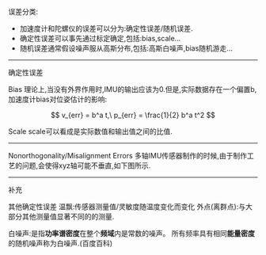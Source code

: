 误差分类:

- 加速度计和陀螺仪的误差可以分为:确定性误差/随机误差.
- 确定性误差可以事先通过标定确定,包括:bias,scale...
- 随机误差通常假设噪声服从高斯分布,包括:高斯白噪声,bias随机游走...

--- 

确定性误差

Bias
理论上,当没有外界作用时,IMU的输出应该为0.但是,实际数据存在一个偏置b,加速度计bias对位姿估计的影响:

$$
v_{err} = b^a t,\ p_{err} = \frac{1}{2} b^a t^2
$$

Scale
scale可以看成是实际数值和输出值之间的比值.

---

Nonorthogonality/Misalignment Errors
多轴IMU传感器制作的时候,由于制作工艺的问题,会使得xyz轴可能不垂直,如下图所示.

--- 
补充

其他确定性误差
温飘:传感器测量值/灵敏度随温度变化而变化
外点(离群点):与大部分其他测量值显著不同的的测量.

白噪声:是指**功率谱密度**在整个**频域**内是常数的噪声。 所有频率具有相同**能量密度**的随机噪声称为白噪声.(百度百科)



